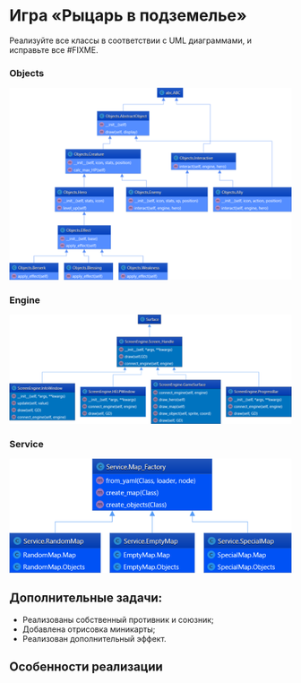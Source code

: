# Игра «Рыцарь в подземелье»
Реализуйте все классы в соответствии с UML диаграммами, и исправьте все #FIXME.
### Objects
![objects](uml_diagrams/objects.png)
### Engine
![engine](uml_diagrams/screen_engine.png)
### Service
![service](uml_diagrams/service.png)


## Дополнительные задачи:
+ Реализованы собственный противник и союзник;
+ Добавлена отрисовка миникарты;
+ Реализован дополнительный эффект.

## Особенности реализации
